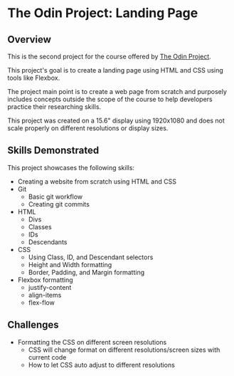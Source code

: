 # The Odin Project: Landing Page

## Overview

This is the second project for the course offered by [The Odin Project](https://www.theodinproject.com/lessons/foundations-landing-page).

This project's goal is to create a landing page using HTML and CSS using tools like Flexbox.

The project main point is to create a web page from scratch and purposely includes concepts outside the scope of the course to help developers practice their researching skills.

This project was created on a 15.6" display using 1920x1080 and does not scale properly on different resolutions or display sizes.

## Skills Demonstrated

This project showcases the following skills:
* Creating a website from scratch using HTML and CSS
* Git
    * Basic git workflow
    * Creating git commits
* HTML
    * Divs
    * Classes
    * IDs
    * Descendants
* CSS
    * Using Class, ID, and Descendant selectors
    * Height and Width formatting
    * Border, Padding, and Margin formatting
* Flexbox formatting
    * justify-content
    * align-items
    * flex-flow

## Challenges
* Formatting the CSS on different screen resolutions
    * CSS will change format on different resolutions/screen sizes with current code
    * How to let CSS auto adjust to different resolutions
